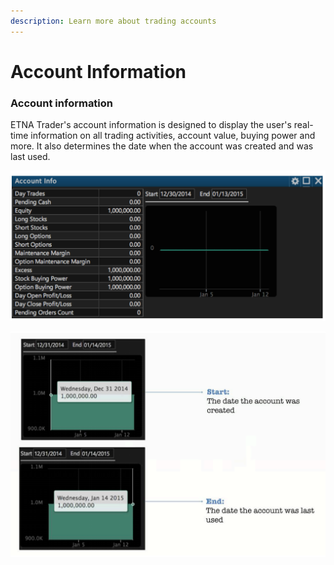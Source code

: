 ```yaml
---
description: Learn more about trading accounts
---
```


# Account Information

### Account information

ETNA Trader's account information is designed to display the user's real-time information on all trading activities, account value, buying power and more. It also determines the date when the account was created and was last used.

![](../../.gitbook/assets/screenshot-2019-04-24-at-16.09.04.png)

![](../../.gitbook/assets/screenshot-2019-04-24-at-16.09.21.png)



